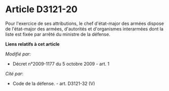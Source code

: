 # Article D3121-20

Pour l'exercice de ses attributions, le chef d'état-major des armées dispose de l'état-major des armées, d'autorités et
d'organismes interarmées dont la liste est fixée par arrêté du ministre de la défense.

**Liens relatifs à cet article**

_Modifié par_:

  - Décret n°2009-1177 du 5 octobre 2009 - art. 1

_Cité par_:

  - Code de la défense. - art. D3121-32 (V)
